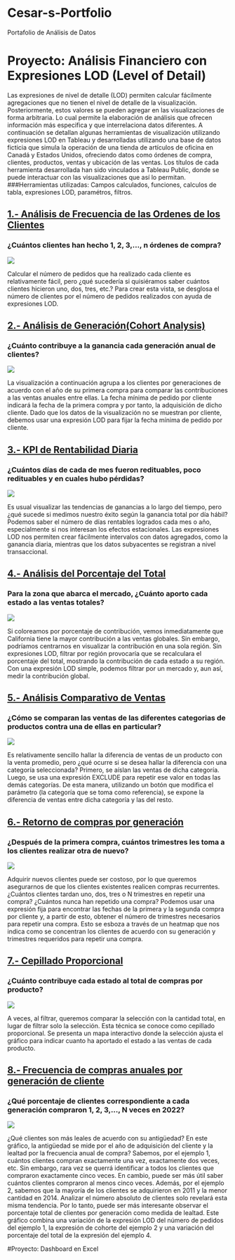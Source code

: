 # Cesar-s-Portfolio
Portafolio de Análisis de Datos
# Proyecto: Análisis Financiero con Expresiones LOD (Level of Detail)
Las expresiones de nivel de detalle (LOD) permiten calcular fácilmente agregaciones que no tienen el nivel de detalle de la visualización. Posteriormente, estos valores se pueden agregar en las visualizaciones de forma arbitraria. Lo cual permite la elaboración de análisis que ofrecen información más especifica y que interrelaciona datos diferentes.
A continuación se detallan algunas herramientas de visualización utilizando expresiones LOD en Tableau y desarrolladas utilizando una base de datos ficticia que simula la operación de una tienda de artículos de oficina en Canadá y Estados Unidos, ofreciendo datos como órdenes de compra, clientes, productos, ventas y ubicación de las ventas.
Los títulos de cada herramienta desarrollada han sido vinculados a Tableau Public, donde se puede interactuar con las visualizaciones que así lo permitan.
###Herramientas utilizadas: Campos calculados, funciones, calculos de tabla, expresiones LOD, paramétros, filtros. 
## [1.- Análisis de Frecuencia de las Ordenes de los Clientes](https://public.tableau.com/views/1_-AnalissLODFrecuenciadeOrdenesdeClientes/FRECUENCIADEORDENESDECLIENTES?:language=es-ES&:sid=&:redirect=auth&:display_count=n&:origin=viz_share_link)
### ¿Cuántos clientes han hecho 1, 2, 3,…, n órdenes de compra?
![](Imagenes/T1.png)

Calcular el número de pedidos que ha realizado cada cliente es relativamente fácil, pero ¿qué sucedería si quisiéramos saber cuántos clientes hicieron uno, dos, tres, etc.? Para crear esta vista, se desglosa el número de clientes por el número de pedidos realizados con ayuda de expresiones LOD.
## [2.- Análisis de Generación(Cohort Analysis)](https://public.tableau.com/views/2_-AnlisisLODGeneracindeClientesCohortAnalysis/DASHBOARDANLISISDEGENERACIN?:language=es-ES&:sid=&:redirect=auth&:display_count=n&:origin=viz_share_link)
### ¿Cuánto contribuye a la ganancia cada generación anual de clientes?
![](Imagenes/T2.png)

La visualización a continuación agrupa a los clientes por generaciones de acuerdo con el año de su primera compra para comparar las contribuciones a las ventas anuales entre ellas. La fecha mínima de pedido por cliente indicará la fecha de la primera compra y por tanto, la adquisición de dicho cliente. Dado que los datos de la visualización no se muestran por cliente, debemos usar una expresión LOD para fijar la fecha mínima de pedido por cliente.
## [3.- KPI de Rentabilidad Diaria](https://public.tableau.com/views/3_-AnlisisLODKPIdeRentabilidadDiaria/KPIGANANCIASDIARIAS?:language=es-ES&:sid=&:redirect=auth&:display_count=n&:origin=viz_share_link)
### ¿Cuántos días de cada de mes fueron redituables, poco redituables y en cuales hubo pérdidas?
![](Imagenes/T3.png)

Es usual visualizar las tendencias de ganancias a lo largo del tiempo, pero ¿qué sucede si medimos nuestro éxito según la ganancia total por día hábil? Podemos saber el número de días rentables logrados cada mes o año, especialmente si nos interesan los efectos estacionales. Las expresiones LOD nos permiten crear fácilmente intervalos con datos agregados, como la ganancia diaria, mientras que los datos subyacentes se registran a nivel transaccional.
## [4.- Análisis del Porcentaje del Total](https://public.tableau.com/views/4_-AnlisisLODPorcentajedelTotal/PORCENTAJEDELTOTAL?:language=es-ES&:sid=&:redirect=auth&:display_count=n&:origin=viz_share_link)
### Para la zona que abarca el mercado, ¿Cuánto aporto cada estado a las ventas totales?
![](Imagenes/T4.png)

Si coloreamos por porcentaje de contribución, vemos inmediatamente que California tiene la mayor contribución a las ventas globales. Sin embargo, podríamos centrarnos en visualizar la contribución en una sola región. Sin expresiones LOD, filtrar por región provocaría que se recalculara el porcentaje del total, mostrando la contribución de cada estado a su región. Con una expresión LOD simple, podemos filtrar por un mercado y, aun así, medir la contribución global.
## [5.- Análisis Comparativo de Ventas](https://public.tableau.com/views/5_-AnlisisLODComparativodeVentas/DASHBOARDANALISISCOMPARATIVODEVENTAS?:language=es-ES&:sid=&:redirect=auth&:display_count=n&:origin=viz_share_link)
### ¿Cómo se comparan las ventas de las diferentes categorias de productos contra una de ellas en particular?
![](Imagenes/T5.png)

Es relativamente sencillo hallar la diferencia de ventas de un producto con la venta promedio, pero ¿qué ocurre si se desea hallar la diferencia con una categoría seleccionada? Primero, se aíslan las ventas de dicha categoría. Luego, se usa una expresión EXCLUDE para repetir ese valor en todas las demás categorías. De esta manera, utilizando un botón que modifica el parámetro (la categoría que se toma como referencia), se expone la diferencia de ventas entre dicha categoría y las del resto.
## [6.- Retorno de compras por generación](https://public.tableau.com/views/6_-AnlisisLODRetornodecomprasporgeneracin/DASHBOARDCOMPRASREPETIDASPORGENERACIN?:language=es-ES&:sid=&:redirect=auth&:display_count=n&:origin=viz_share_link)
### ¿Después de la primera compra, cuántos trimestres les toma a los clientes realizar otra de nuevo?
![](Imagenes/T6.png)

Adquirir nuevos clientes puede ser costoso, por lo que queremos asegurarnos de que los clientes existentes realicen compras recurrentes. ¿Cuántos clientes tardan uno, dos, tres o N trimestres en repetir una compra? ¿Cuántos nunca han repetido una compra?
Podemos usar una expresión fija para encontrar las fechas de la primera y la segunda compra por cliente y, a partir de esto, obtener el número de trimestres necesarios para repetir una compra. Esto se esboza a través de un heatmap que nos indica como se concentran los clientes de acuerdo con su generación y trimestres requeridos para repetir una compra.
## [7.- Cepillado Proporcional](https://public.tableau.com/views/7_-AnlisisLODCepilladoProporcional/DASHBOARDCEPILLADOPROPORCIONAL?:language=es-ES&:sid=&:redirect=auth&:display_count=n&:origin=viz_share_link)
### ¿Cuánto contribuye cada estado al total de compras por producto?
![](Imagenes/T7.png)

A veces, al filtrar, queremos comparar la selección con la cantidad total, en lugar de filtrar solo la selección. Esta técnica se conoce como cepillado proporcional. Se presenta un mapa interactivo donde la selección ajusta el gráfico para indicar cuanto ha aportado el estado a las ventas de cada producto. 
## [8.- Frecuencia de compras anuales por generación de cliente](https://public.tableau.com/views/8_-AnlisisLODFrecuenciadecomprasanualesporgeneracindecliente/Nmerodecomprasporclienteenelao?:language=es-ES&:sid=&:redirect=auth&:display_count=n&:origin=viz_share_link)
### ¿Qué porcentaje de clientes correspondiente a cada generación compraron 1, 2, 3,..., N veces en 2022?
![](Imagenes/T8.png)

¿Qué clientes son más leales de acuerdo con su antigüedad? En este gráfico, la antigüedad se mide por el año de adquisición del cliente y la lealtad por la frecuencia anual de compra?
Sabemos, por el ejemplo 1, cuántos clientes compran exactamente una vez, exactamente dos veces, etc. Sin embargo, rara vez se querrá identificar a todos los clientes que compraron exactamente cinco veces. En cambio, puede ser más útil saber cuántos clientes compraron al menos cinco veces.
Además, por el ejemplo 2, sabemos que la mayoría de los clientes se adquirieron en 2011 y la menor cantidad en 2014. Analizar el número absoluto de clientes solo revelará esta misma tendencia. Por lo tanto, puede ser más interesante observar el porcentaje total de clientes por generación como medida de lealtad.
Este gráfico combina una variación de la expresión LOD del número de pedidos del ejemplo 1, la expresión de cohorte del ejemplo 2 y una variación del porcentaje del total de la expresión del ejemplo 4.

#Proyecto: Dashboard en Excel


